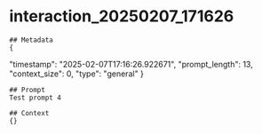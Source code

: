 # interaction_20250207_171626

    ## Metadata
    {
  "timestamp": "2025-02-07T17:16:26.922671",
  "prompt_length": 13,
  "context_size": 0,
  "type": "general"
}

    ## Prompt
    Test prompt 4

    ## Context
    {}
    